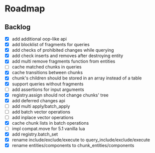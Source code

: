 # Roadmap

## Backlog

- [x] add additional oop-like api
- [x] add blocklist of fragments for queries
- [x] add checks of prohibited changes while querying
- [x] add check inserts and removes after destroying entity
- [x] add multi remove fragments function from entities
- [ ] cache matched chunks in queries
- [x] cache transitions between chunks
- [x] chunk's children should be stored in an array instead of a table
- [x] support queries without fragments
- [ ] add assertions for input arguments
- [x] registry.assign should not change chunks' tree
- [x] add deferred changes api
- [ ] add multi apply/batch_apply
- [ ] add batch vector operations
- [ ] add inplace vector operations
- [x] cache chunk lists in batch operations
- [ ] impl compat.move for 5.1 vanilla lua
- [x] add registry.batch_set
- [x] rename include/exclude/execute to query_include/exclude/execute
- [x] rename entities/components to chunk_entities/components
